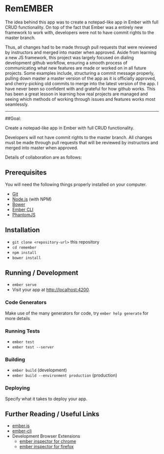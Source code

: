 # RemEMBER

The idea behind this app was to create a notepad-like app in Ember with full CRUD functionality. On top of the fact that Ember was a entirely new framework to work with, developers were not to have commit rights to the master branch. 

Thus, all changes had to be made through pull requests that were reviewed by instructors and merged into master when approved. Aside from learning a new JS framework, this project was largely focused on dialing development github workflow, ensuring a smooth process of communicating what new features are made or worked on in all future projects. Some examples include, structuring a commit message properly, pulling down master a master version of the app as it is officially approved, and cherry-picking old commits to merge into the latest version of the app. I have never been so confident with and grateful for how github works. This has been a great lesson in learning how real projects are managed and seeing which methods of working through issues and features works most seamlessly.

---

##Goal: 

Create a notepad-like app in Ember with full CRUD functionality.

Developers will not have commit rights to the master branch. All changes must be made through pull requests that will be reviewed by instructors and merged into master when approved.

Details of collaboration are as follows:

## Prerequisites

You will need the following things properly installed on your computer.

* [Git](http://git-scm.com/)
* [Node.js](http://nodejs.org/) (with NPM)
* [Bower](http://bower.io/)
* [Ember CLI](http://ember-cli.com/)
* [PhantomJS](http://phantomjs.org/)

## Installation

* `git clone <repository-url>` this repository
* `cd remember`
* `npm install`
* `bower install`

## Running / Development

* `ember serve`
* Visit your app at [http://localhost:4200](http://localhost:4200).

### Code Generators

Make use of the many generators for code, try `ember help generate` for more details

### Running Tests

* `ember test`
* `ember test --server`

### Building

* `ember build` (development)
* `ember build --environment production` (production)

### Deploying

Specify what it takes to deploy your app.

## Further Reading / Useful Links

* [ember.js](http://emberjs.com/)
* [ember-cli](http://ember-cli.com/)
* Development Browser Extensions
  * [ember inspector for chrome](https://chrome.google.com/webstore/detail/ember-inspector/bmdblncegkenkacieihfhpjfppoconhi)
  * [ember inspector for firefox](https://addons.mozilla.org/en-US/firefox/addon/ember-inspector/)

